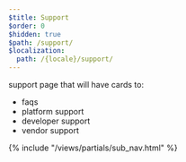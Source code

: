 ```yaml
---
$title: Support
$order: 0
$hidden: true
$path: /support/
$localization:
  path: /{locale}/support/
---
```


support page that will have cards to:

- faqs
- platform support
- developer support
- vendor support

{% include "/views/partials/sub_nav.html" %}
